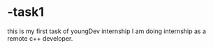 # -task1
this is my first task of youngDev internship
I am doing internship as a remote c++ developer.
